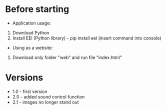 # Before starting
- Application usage:
1) Download Python
2) Install EEl (Python library) - pip install eel (insert command into console)
- Using as a website:
1) Download only folder "web" and run file "index.html"

# Versions
- 1.0 - first version
- 2.0 - added sound control function
- 2.1 - images no longer stand out
